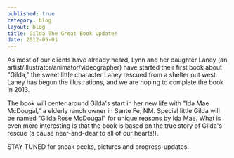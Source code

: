 ```yaml
---
published: true
category: blog
layout: blog
title: Gilda The Great Book Update!
date: 2012-05-01
---
```


As most of our clients have already heard, Lynn and her daughter Laney (an artist/illustrator/animator/videographer) have started their first book about "Gilda," the sweet little character Laney rescued from a shelter out west. Laney has begun the illustrations, and we are hoping to complete the book in 2013.

The book will center around Gilda's start in her new life with "Ida Mae McDougal," a elderly ranch owner in Sante Fe, NM. Special little Gilda will be named "Gilda Rose McDougal" for unique reasons by Ida Mae. What is even more interesting is that the book is based on the true story of Gilda's rescue (a cause near-and-dear to all of our hearts!).

STAY TUNED for sneak peeks, pictures and progress-updates!
